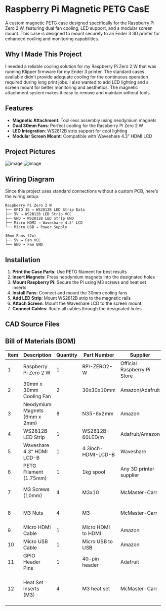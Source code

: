 # Raspberry Pi Magnetic PETG CasE
A custom magnetic PETG case designed specifically for the Raspberry Pi Zero 2 W, featuring dual fan cooling, LED support, and a modular screen mount. This case is designed to mount securely to an Ender 3 3D printer for enhanced cooling and monitoring capabilities.

## Why I Made This Project

I needed a reliable cooling solution for my Raspberry Pi Zero 2 W that was running Klipper firmware for my Ender 3 printer. The standard cases available didn't provide adequate cooling for the continuous operation required during long print jobs. I also wanted to add LED lighting and a screen mount for better monitoring and aesthetics. The magnetic attachment system makes it easy to remove and maintain without tools.

## Features

- **Magnetic Attachment**: Tool-less assembly using neodymium magnets
- **Dual 30mm Fans**: Perfect cooling for the Raspberry Pi Zero 2 W
- **LED Integration**: WS2812B strip support for cool lighting
- **Modular Screen Mount**: Compatible with Waveshare 4.3" HDMI LCD
  
## Project Pictures

![image](https://github.com/user-attachments/assets/fbc9cd17-76ba-417f-a3e0-91f335526c5e)
![image](https://github.com/user-attachments/assets/f66e6bb1-151b-426f-9b11-d720dfd0cbe5)

## Wiring Diagram

Since this project uses standard connections without a custom PCB, here's the wiring setup:

```
Raspberry Pi Zero 2 W
├── GPIO 18 → WS2812B LED Strip Data
├── 5V → WS2812B LED Strip VCC
├── GND → WS2812B LED Strip GND
├── Micro HDMI → Waveshare 4.3" LCD
└── Micro USB → Power Supply

30mm Fans (2x)
├── 5V → Fan VCC
└── GND → Fan GND
```

## Installation

1. **Print the Case Parts**: Use PETG filament for best results
2. **Insert Magnets**: Press neodymium magnets into the designated holes
3. **Mount Raspberry Pi**: Secure the Pi using M3 screws and heat set inserts
4. **Install Fans**: Connect and mount the 30mm cooling fans
5. **Add LED Strip**: Mount WS2812B strip to the magnetic rails
6. **Attach Screen**: Mount the Waveshare LCD to the screen mount
7. **Connect Cables**: Route all cables through the designated holes

## CAD Source Files


## Bill of Materials (BOM)

| Item | Description | Quantity | Part Number | Supplier | Notes |
|------|-------------|----------|-------------|----------|-------|
| 1 | Raspberry Pi Zero 2 W | 1 | RPI-ZERO2-W | Official Raspberry Pi Store | Main computer board |
| 2 | 30mm x 30mm Cooling Fan | 2 | 30x30x10mm | Amazon/Adafruit | Dual fans for cooling |
| 3 | Neodymium Magnets (6mm x 2mm) | 8 | N35-6x2mm | Amazon | For magnetic attachment |
| 4 | WS2812B LED Strip | 1 | WS2812B-60LED/m | Adafruit/Amazon | RGB lighting |
| 5 | Waveshare 4.3" HDMI LCD-B | 1 | 4.3inch-HDMI-LCD-B | Waveshare | Display screen |
| 6 | PETG Filament (1.75mm) | 1 | 1kg spool | Any 3D printer supplier | For 3D printing case parts |
| 7 | M3 Screws (10mm) | 4 | M3x10 | McMaster-Carr | For mounting components |
| 8 | M3 Nuts | 4 | M3 | McMaster-Carr | For securing screws |
| 9 | Micro HDMI Cable | 1 | Micro HDMI to HDMI | Amazon | For screen connection |
| 10 | Micro USB Cable | 1 | Micro USB to USB | Amazon | For power supply |
| 11 | GPIO Header Pins | 1 | 40-pin header | Adafruit | For LED strip connection |
| 12 | Heat Set Inserts (M3) | 4 | M3 heat set | McMaster-Carr | For threaded inserts in 3D printed parts |
